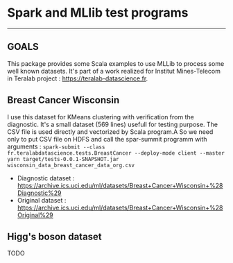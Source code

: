 # Spark and MLlib test programs

---
## GOALS ##

This package provides some Scala examples to use MLLib to process some well known datasets.
It's part of a work realized for Institut Mines-Telecom in Teralab project : https://teralab-datascience.fr.

## Breast Cancer Wisconsin ##

I use this dataset for KMeans clustering with verification from the diagnostic. It's a small dataset (569 lines) usefull for testing purpose. The CSV file is used directly and vectorized by Scala program.A So we need only to put CSV file on HDFS and call the spar-summit programm with arguments :
`spark-submit --class fr.teralabdatascience.tests.BreastCancer --deploy-mode client --master yarn target/tests-0.0.1-SNAPSHOT.jar wisconsin_data_breast_cancer_data_org.csv`

- Diagnostic dataset : https://archive.ics.uci.edu/ml/datasets/Breast+Cancer+Wisconsin+%28Diagnostic%29
- Original dataset : https://archive.ics.uci.edu/ml/datasets/Breast+Cancer+Wisconsin+%28Original%29

## Higg's boson dataset ##

TODO
